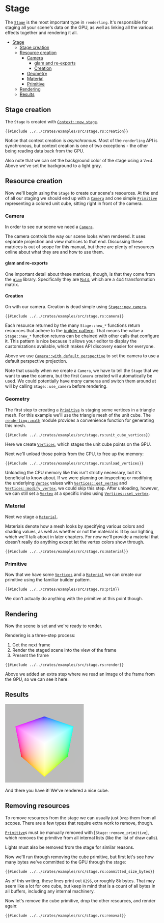 # Stage

The [`Stage`] is the most important type in `renderling`.
It's responsible for staging all your scene's data on the GPU, as well as
linking all the various effects together and rendering it all.

<!--toc:start-->
- [Stage](#stage)
  - [Stage creation](#stage-creation)
  - [Resource creation](#resource-creation)
    - [Camera](#camera)
      - [glam and re-exports](#glam-and-re-exports)
      - [Creation](#creation)
    - [Geometry](#geometry)
    - [Material](#material)
    - [Primitive](#primitive)
  - [Rendering](#rendering)
  - [Results](#results)
<!--toc:end-->

## Stage creation 

The `Stage` is created with [`Context::new_stage`].

```rust,ignore
{{#include ../../crates/examples/src/stage.rs:creation}}
```

Notice that context creation is _asynchronous_. Most of the `renderling` API is
synchronous, but context creation is one of two exceptions - the other being
reading data back from the GPU.

Also note that we can set the background color of the stage using a `Vec4`.
Above we've set the background to a light gray.

## Resource creation

Now we'll begin using the `Stage` to create our scene's resources. At the end of
all our staging we should end up with a [`Camera`] and one simple
[`Primitive`] representing a colored unit cube, sitting right in
front of the camera.

### Camera

In order to see our scene we need a [`Camera`].

The camera controls the way our scene looks when rendered. It uses separate projection and view
matrices to that end. Discussing these matrices is out of scope for this manual, but there are
plenty of resources online about what they are and how to use them.

#### glam and re-exports

One important detail about these matrices, though, is that they come from the [`glam`][glam]
library. Specifically they are [`Mat4`][Mat4], which are a 4x4 transformation matrix.

#### Creation

On with our camera. Creation is dead simple using [`Stage::new_camera`].

```rust,ignore
{{#include ../../crates/examples/src/stage.rs:camera}}
```

Each resource returned by the many `Stage::new_*` functions return resources that adhere
to the [builder pattern][builder]. That means the value a `Stage::new_*` function returns
can be chained with other calls that configure it. This pattern is nice because it
allows your editor to display the customizations available, which makes API discovery
easier for everyone.

Above we use [`Camera::with_default_perspective`] to
set the camera to use a default perspective projection.

Note that usually when we create a `Camera`, we have to tell
the `Stage` that we want to **use** the camera, but the first `Camera` created will
automatically be used. We could potentially have _many_ cameras and switch them around at will
by calling `Stage::use_camera` before rendering.

### Geometry

The first step to creating a [`Primitive`] is staging some vertices in a triangle
mesh. For this example we'll use the triangle mesh of the unit cube. The
[`renderling::math`][math] module provides a convenience function for generating this mesh.

```rust,ignore
{{#include ../../crates/examples/src/stage.rs:unit_cube_vertices}}
```

Here we create [`Vertices`], which stages the unit cube points on the GPU.

Next we'll unload those points from the CPU, to free up the memory:

```rust,ignore
{{#include ../../crates/examples/src/stage.rs:unload_vertices}}
```

Unloading the CPU memory like this isn't strictly necessary, but it's beneficial to
know about. If we were planning on inspecting or modifying the underlying
[`Vertex`] values with [`Vertices::get_vertex`] and
[`Vertices::modify_vertex`], we could skip this step.
After unloading, however, we can still set a [`Vertex`] at a specific
index using [`Vertices::set_vertex`].

### Material

Next we stage a [`Material`].

Materials denote how a mesh looks by specifying various colors and shading values,
as well as whether or not the material is lit by our lighting, which we'll talk about
in later chapters. For now we'll provide a material that doesn't really do anything
except let the vertex colors show through.

```rust,ignore
{{#include ../../crates/examples/src/stage.rs:material}}
```

### Primitive

Now that we have some [`Vertices`] and a [`Material`] we can create our primitive
using the familiar builder pattern.

```rust,ignore
{{#include ../../crates/examples/src/stage.rs:prim}}
```

We don't actually do anything with the primitive at this point though.

## Rendering

Now the scene is set and we're ready to render.

Rendering is a three-step process:

1. Get the next frame
2. Render the staged scene into the view of the frame
3. Present the frame

```rust,ignore
{{#include ../../crates/examples/src/stage.rs:render}}
```

Above we added an extra step where we read an image of the frame from the GPU,
so we can see it here.

## Results

![image of a unit cube with colored vertices](assets/stage-example.png)

And there you have it! We've rendered a nice cube.

## Removing resources

To remove resources from the stage we can usually just `Drop` them from all
scopes. There are a few types that require extra work to remove, though.

[`Primitive`]s must be manually removed with [`Stage::remove_primitive`],
which removes the primitive from all internal lists (like the list of draw calls).

Lights must also be removed from the stage for similar reasons.

Now we'll run through removing the cube primitive, but first let's see how many
bytes we've committed to the GPU through the stage:

```rust,ignore
{{#include ../../crates/examples/src/stage.rs:committed_size_bytes}}
```

As of this writing, these lines print out `8296`, or roughly 8k bytes.
That may seem like a lot for one cube, but keep in mind that is a count of
all bytes in all buffers, including any internal machinery.

Now let's remove the cube primitive, drop the other resources, and render again:

```rust,ignore
{{#include ../../crates/examples/src/stage.rs:removal}}
```

[`Stage`]: {{DOCS_URL}}/renderling/stage/struct.Stage.html
[`Stage::new_camera`]: {{DOCS_URL}}/renderling/stage/struct.Stage.html#method.new_camera
[`Context::new_stage`]: {{DOCS_URL}}/renderling/context/struct.Context.html#method.new_stage
[`Primitive`]: {{DOCS_URL}}/renderling/primitive/struct.Primitive.html
[`Camera`]: {{DOCS_URL}}/renderling/camera/struct.Camera.html
[`Camera::with_default_perspective`]: {{DOCS_URL}}/renderling/camera/struct.Camera.html#method.with_default_perspective
[`Vertices`]: {{DOCS_URL}}/renderling/geometry/struct.Vertices.html
[`Vertices::get_vertex`]: {{DOCS_URL}}/renderling/geometry/struct.Vertices.html#method.get_vertex
[`Vertices::modify_vertex`]: {{DOCS_URL}}/renderling/geometry/struct.Vertices.html#method.modify_vertex
[`Vertices::set_vertex`]: {{DOCS_URL}}/renderling/geometry/struct.Vertices.html#method.set_vertex
[`Vertex`]: {{DOCS_URL}}/renderling/geometry/struct.Vertex.html
[`Material`]: {{DOCS_URL}}/renderling/material/struct.Material.html

[math]: {{DOCS_URL}}/renderling/math/index.html

[Mat4]: https://docs.rs/glam/latest/glam/f32/struct.Mat4.html

[glam]: https://crates.io/crates/glam

[builder]: https://rust-unofficial.github.io/patterns/patterns/creational/builder.html
